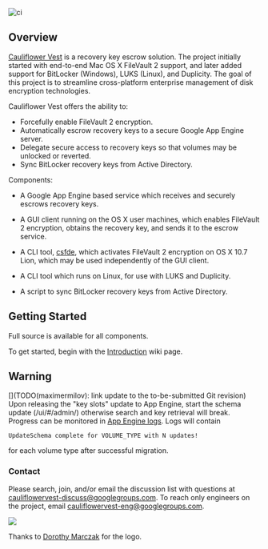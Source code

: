 ![ci](https://travis-ci.org/google/cauliflowervest.svg?branch=master)
## Overview

[Cauliflower Vest](../../wiki/ThatName) is a recovery key escrow solution.
The project initially started with end-to-end Mac OS X FileVault 2 support,
and later added support for BitLocker (Windows), LUKS (Linux), and Duplicity.
The goal of this project is to streamline cross-platform enterprise management
of disk encryption technologies.

Cauliflower Vest offers the ability to:
  * Forcefully enable FileVault 2 encryption.
  * Automatically escrow recovery keys to a secure Google App Engine server.
  * Delegate secure access to recovery keys so that volumes may be unlocked or
    reverted.
  * Sync BitLocker recovery keys from Active Directory.

Components:

  * A Google App Engine based service which receives and securely escrows
    recovery keys.
  * A GUI client running on the OS X user machines, which enables
    FileVault 2 encryption, obtains the recovery key, and sends it to the escrow
    service.

  * A CLI tool, [csfde](../../wiki/Csfde), which activates FileVault 2
    encryption on OS X 10.7 Lion, which may be used independently of the
    GUI client.
  * A CLI tool which runs on Linux, for use with LUKS and Duplicity.
  * A script to sync BitLocker recovery keys from Active Directory.

## Getting Started

Full source is available for all components.

To get started, begin with the [Introduction](../../wiki/Introduction)
wiki page.

## Warning
[](TODO(maximermilov): link update to the to-be-submitted Git revision)
Upon releasing the "key slots" update to App Engine, start the schema update
(/ui/#/admin/) otherwise search and key retrieval will break. Progress can be
monitored in [App Engine logs](http://console.cloud.google.com/logs).
Logs will contain
```
UpdateSchema complete for VOLUME_TYPE with N updates!
```
for each volume type after successful migration.

### Contact

Please search, join, and/or email the discussion list with questions at [cauliflowervest-discuss@googlegroups.com](https://groups.google.com/forum/#!forum/cauliflowervest-discuss).
To reach only engineers on the project, email
cauliflowervest-eng@googlegroups.com.



![](https://raw.githubusercontent.com/google/cauliflowervest/master/res/cauliflower_vest_logo.png?token=9258614__eyJzY29wZSI6IlJhd0Jsb2I6Z29vZ2xlL2NhdWxpZmxvd2VydmVzdC9tYXN0ZXIvcmVzL2NhdWxpZmxvd2VyX3Zlc3RfbG9nby5wbmciLCJleHBpcmVzIjoxNDE0MTYzOTgzfQ%3D%3D--c6b6f034a6a1476661993ac550fa35182825ba5c)

Thanks to [Dorothy Marczak](https://plus.google.com/106286115972636321533/about)
for the logo.
